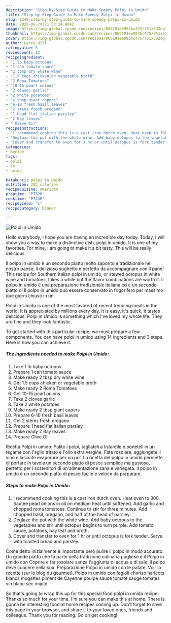 ```yaml
---
description: "Step-by-Step Guide to Make Speedy Polpi in Umido"
title: "Step-by-Step Guide to Make Speedy Polpi in Umido"
slug: 1249-step-by-step-guide-to-make-speedy-polpi-in-umido
date: 2020-06-29T21:53:24.804Z
image: https://img-global.cpcdn.com/recipes/066191ee993bc475/751x532cq70/polpi-in-umido-recipe-main-photo.jpg
thumbnail: https://img-global.cpcdn.com/recipes/066191ee993bc475/751x532cq70/polpi-in-umido-recipe-main-photo.jpg
cover: https://img-global.cpcdn.com/recipes/066191ee993bc475/751x532cq70/polpi-in-umido-recipe-main-photo.jpg
author: Larry Hill
ratingvalue: 5
reviewcount: 12
recipeingredient:
- "1 lb baby octopus"
- "1 can tomato sauce"
- "2 tbsp dry white wine"
- "1.5 cups chicken or vegetable broth"
- "2 Roma Tomatoes"
- "10-15 pearl onions"
- "2 cloves garlic"
- "2 white potatoes"
- "2 tbsp giant capers"
- "6-10 fresh basil leaves"
- "2 stems fresh oregano"
- "1 head flat italian parsley"
- "2 Bay leaves"
- " Olive Oil"
recipeinstructions:
- "I recommend cooking this is a cast iron dutch oven. Heat oven to 300. Sautee pearl onions in oil on medium heat until softened. Add garlic and chopped roma tomatoes. Continue to stir for three minutes. Add chopped basil, oregano, and half of the head of parsley."
- "Deglaze the pot with the white wine. Add baby octopus to the vegetables and stir until octopus begins to turn purple. Add tomato sauce, potatoes, bay leaf and broth."
- "Cover and transfer to oven for 1 hr or until octopus is fork tender. Serve with toasted bread and parsley."
categories:
- Recipe
tags:
- polpi
- in
- umido

katakunci: polpi in umido 
nutrition: 282 calories
recipecuisine: American
preptime: "PT32M"
cooktime: "PT43M"
recipeyield: "1"
recipecategory: Dinner

---
```



![Polpi in Umido](https://img-global.cpcdn.com/recipes/066191ee993bc475/751x532cq70/polpi-in-umido-recipe-main-photo.jpg)

Hello everybody, I hope you are having an incredible day today. Today, I will show you a way to make a distinctive dish, polpi in umido. It is one of my favorites. For mine, I am going to make it a bit tasty. This will be really delicious.

Il polpo in umido è un secondo piatto molto saporito e tradizionale nel nostro paese, il delizioso sughetto è perfetto da accompagnare con il pane! This recipe for Southern Italian polpi in umido, or stewed octopus in white wine and tomatoes, takes a while but the flavor combinations are worth it. Il polpo in umido è una preparazione tradizionale italiana ed è un secondo piatto di Il polpo in umido può essere conservato in frigorifero per massimo due giorni chiuso in un.

Polpi in Umido is one of the most favored of recent trending meals in the world. It is appreciated by millions every day. It is easy, it's quick, it tastes delicious. Polpi in Umido is something which I've loved my whole life. They are fine and they look fantastic.


To get started with this particular recipe, we must prepare a few components. You can have polpi in umido using 14 ingredients and 3 steps. Here is how you can achieve it.

<!--inarticleads1-->

##### The ingredients needed to make Polpi in Umido:

1. Take 1 lb baby octopus
1. Prepare 1 can tomato sauce
1. Make ready 2 tbsp dry white wine
1. Get 1.5 cups chicken or vegetable broth
1. Make ready 2 Roma Tomatoes
1. Get 10-15 pearl onions
1. Take 2 cloves garlic
1. Take 2 white potatoes
1. Make ready 2 tbsp giant capers
1. Prepare 6-10 fresh basil leaves
1. Get 2 stems fresh oregano
1. Prepare 1 head flat italian parsley
1. Make ready 2 Bay leaves
1. Prepare  Olive Oil


Ricetta Polpi in umido: Pulite i polpi, tagliateli a listarelle e poneteli in un tegame con l&#39;aglio tritato e l&#39;olio extra vergine. Fate rosolare, aggiungete il vino e lasciate evaporare per un po&#39;. La ricetta del polpo in umido permette di portare in tavola un secondo piatto di pesce semplice ma gustoso, perfetto per i sostenitori di un&#39;alimentazione sana e variegata. Il polpo in umido è un secondo piatto di pesce facile e veloce da preparare. 

<!--inarticleads2-->

##### Steps to make Polpi in Umido:

1. I recommend cooking this is a cast iron dutch oven. Heat oven to 300. Sautee pearl onions in oil on medium heat until softened. Add garlic and chopped roma tomatoes. Continue to stir for three minutes. Add chopped basil, oregano, and half of the head of parsley.
1. Deglaze the pot with the white wine. Add baby octopus to the vegetables and stir until octopus begins to turn purple. Add tomato sauce, potatoes, bay leaf and broth.
1. Cover and transfer to oven for 1 hr or until octopus is fork tender. Serve with toasted bread and parsley.


Come detto inizialmente è importante però pulire il polpo in modo accurato. Un grande piatto che fa parte della tradizione culinaria pugliese è il Polpo in umido con Coprire e far rosolare senza l&#39;aggiunta di acqua e di sale: il polpo deve cuocere nella sua. Preparazione Polpo in umido con le patate. Voir la recette (sur le blog du gourmet). Polpo in umido con fagioli chorizo haricots blancs mogettes piment de Cayenne poulpe sauce tomate sauge tomates vin blanc sec mijoté. 

So that's going to wrap this up for this special food polpi in umido recipe. Thanks so much for your time. I'm sure you can make this at home. There is gonna be interesting food at home recipes coming up. Don't forget to save this page in your browser, and share it to your loved ones, friends and colleague. Thank you for reading. Go on get cooking!
